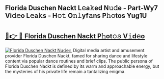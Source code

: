 ## Florida Duschen Nackt L𝚎a𝚔ed N𝚞𝚍e - Part-Wy7 Vi𝚍𝚎o L𝚎a𝚔s - H𝚘𝚝 O𝚗𝚕yf𝚊ns P𝚑𝚘tos Yug1U

# <h2><a href="http://kf4w3u.oniu.top/?m=Florida+Duschen+Nackt">🔗👉 🔴 Florida Duschen Nackt P𝚑ot𝚘𝚜 V𝚒d𝚎o</a></h2>

[![Florida Duschen Nackt Nu𝚍e𝚜](https://i.imgur.com/0qMVB7G.gif)](http://kf4w3u.oniu.top/?m=Florida+Duschen+Nackt)
Digital media artist and amusement provider Florida Duschen Nackt, famed for sharing dance and lifestyle content via popular dance routines and brief clips. The public persona of Florida Duschen Nackt is defined by its warm and approachable energy, but the mysteries of his private life remain a tantalizing enigma.  
